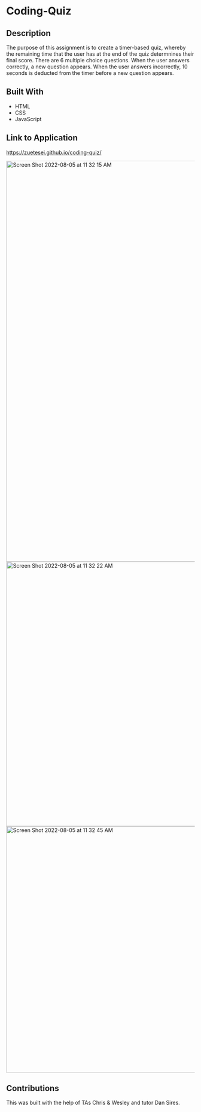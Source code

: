 # Coding-Quiz

## Description
The purpose of this assignment is to create a timer-based quiz, whereby the remaining time that the user has at the end of the quiz determnines their final score. There are 6 multiple choice questions. When the user answers correctly, a new question appears. When the user answers incorrectly, 10 seconds is deducted from the timer before a new question appears. 

## Built With
* HTML 
* CSS 
* JavaScript 

## Link to Application 
https://zuetesei.github.io/coding-quiz/

<img width="1070" alt="Screen Shot 2022-08-05 at 11 32 15 AM" src="https://user-images.githubusercontent.com/107950028/183139810-726594fc-ade8-451c-ab58-3b78868417a5.png">
<img width="706" alt="Screen Shot 2022-08-05 at 11 32 22 AM" src="https://user-images.githubusercontent.com/107950028/183139820-94dde6f8-f612-4909-8cef-e6b9845561bd.png">
<img width="658" alt="Screen Shot 2022-08-05 at 11 32 45 AM" src="https://user-images.githubusercontent.com/107950028/183139835-a7b5a41c-c6b3-4ed2-9ff0-19ededaa4a6e.png">

## Contributions 
This was built with the help of TAs Chris & Wesley and tutor Dan Sires. 

